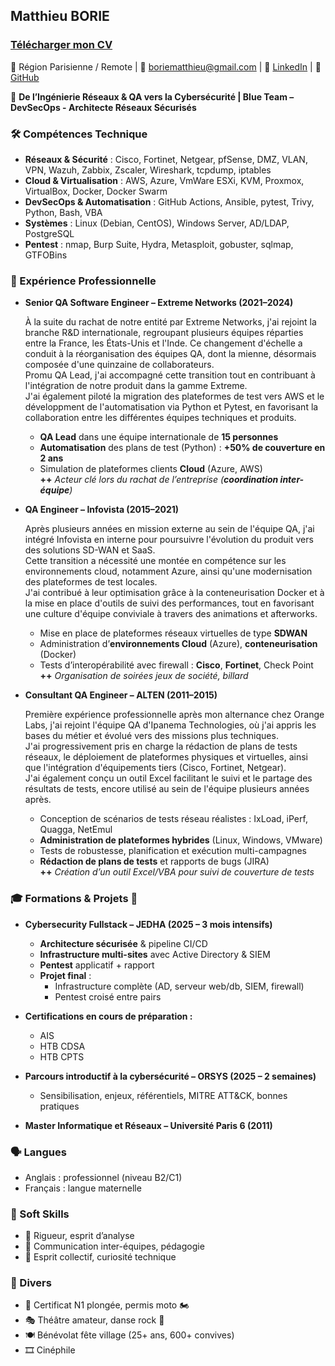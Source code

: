## Matthieu BORIE 
### [Télécharger mon CV](./cv/cv.pdf)

📍 Région Parisienne / Remote | 📧 boriematthieu@gmail.com | 🔗 [LinkedIn](https://www.linkedin.com/in/mborie1337) | 🔗 [GitHub](https://n4rungo.github.io/new-journey/)

🎯 **De l’Ingénierie Réseaux & QA vers la Cybersécurité | Blue Team – DevSecOps - Architecte Réseaux Sécurisés**

### 🛠️ Compétences Technique

- **Réseaux & Sécurité** : Cisco, Fortinet, Netgear, pfSense, DMZ, VLAN, VPN, Wazuh, Zabbix, Zscaler, Wireshark, tcpdump, iptables
- **Cloud & Virtualisation** : AWS, Azure, VmWare ESXi, KVM, Proxmox, VirtualBox, Docker, Docker Swarm
- **DevSecOps & Automatisation** : GitHub Actions, Ansible, pytest, Trivy, Python, Bash, VBA
- **Systèmes** : Linux (Debian, CentOS), Windows Server, AD/LDAP, PostgreSQL
- **Pentest** : nmap, Burp Suite, Hydra, Metasploit, gobuster, sqlmap, GTFOBins

### 💼 Expérience Professionnelle

- **Senior QA Software Engineer – Extreme Networks (2021–2024)**

  À la suite du rachat de notre entité par Extreme Networks, j'ai rejoint la branche R&D internationale, regroupant plusieurs équipes réparties entre la France, les États-Unis et l'Inde. Ce changement d'échelle a conduit à la réorganisation des équipes QA, dont la mienne, désormais composée d'une quinzaine de collaborateurs.  
  Promu QA Lead, j'ai accompagné cette transition tout en contribuant à l'intégration de notre produit dans la gamme Extreme.  
  J'ai également piloté la migration des plateformes de test vers AWS et le développment de l'automatisation via Python et Pytest, en favorisant la collaboration entre les différentes équipes techniques et produits.

  - **QA Lead** dans une équipe internationale de **15 personnes**
  - **Automatisation** des plans de test (Python) : **+50% de couverture en 2 ans**
  - Simulation de plateformes clients **Cloud** (Azure, AWS)  
    **++** _Acteur clé lors du rachat de l’entreprise (**coordination inter-équipe**)_

- **QA Engineer – Infovista (2015–2021)**

  Après plusieurs années en mission externe au sein de l'équipe QA, j'ai intégré Infovista en interne pour poursuivre l'évolution du produit vers des solutions SD-WAN et SaaS.  
  Cette transition a nécessité une montée en compétence sur les environnements cloud, notamment Azure, ainsi qu'une modernisation des plateformes de test locales.  
  J'ai contribué à leur optimisation grâce à la conteneurisation Docker et à la mise en place d'outils de suivi des performances, tout en favorisant une culture d'équipe conviviale à travers des animations et afterworks.

  - Mise en place de plateformes réseaux virtuelles de type **SDWAN**
  - Administration d’**environnements Cloud** (Azure), **conteneurisation** (Docker)
  - Tests d’interopérabilité avec firewall : **Cisco**, **Fortinet**, Check Point  
    **++** _Organisation de soirées jeux de société, billard_

- **Consultant QA Engineer – ALTEN (2011–2015)**

  Première expérience professionnelle après mon alternance chez Orange Labs, j'ai rejoint l'équipe QA d'Ipanema Technologies, où j'ai appris les bases du métier et évolué vers des missions plus techniques.  
  J'ai progressivement pris en charge la rédaction de plans de tests réseaux, le déploiement de plateformes physiques et virtuelles, ainsi que l'intégration d'équipements tiers (Cisco, Fortinet, Netgear).  
  J'ai également conçu un outil Excel facilitant le suivi et le partage des résultats de tests, encore utilisé au sein de l'équipe plusieurs années après.

  - Conception de scénarios de tests réseau réalistes : IxLoad, iPerf, Quagga, NetEmul
  - **Administration de plateformes hybrides** (Linux, Windows, VMware)
  - Tests de robustesse, planification et exécution multi-campagnes
  - **Rédaction de plans de tests** et rapports de bugs (JIRA)  
    **++** _Création d’un outil Excel/VBA pour suivi de couverture de tests_

### 🎓 Formations & Projets 🧪

- **Cybersecurity Fullstack – JEDHA (2025 – 3 mois intensifs)**
  - **Architecture sécurisée** & pipeline CI/CD
  - **Infrastructure multi-sites** avec Active Directory & SIEM
  - **Pentest** applicatif + rapport
  - **Projet final** :
    - Infrastructure complète (AD, serveur web/db, SIEM, firewall)
    - Pentest croisé entre pairs

- **Certifications en cours de préparation :**
  - AIS
  - HTB CDSA
  - HTB CPTS

- **Parcours introductif à la cybersécurité – ORSYS (2025 – 2 semaines)**
  - Sensibilisation, enjeux, référentiels, MITRE ATT&CK, bonnes pratiques

- **Master Informatique et Réseaux – Université Paris 6 (2011)**

### 🗣️ Langues

- Anglais : professionnel (niveau B2/C1)
- Français : langue maternelle

### 🧠 Soft Skills

- 💭 Rigueur, esprit d’analyse
- 🤝 Communication inter-équipes, pédagogie
- 🎯 Esprit collectif, curiosité technique

### 🎯 Divers

- 🤿 Certificat N1 plongée, permis moto 🏍️
- 🎭 Théâtre amateur, danse rock 🕺
- 🍽️ Bénévolat fête village (25+ ans, 600+ convives)
- 🎞️ Cinéphile
